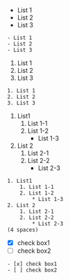 - List 1
- List 2
- List 3
```
- List 1
- List 2
- List 3
```  
1. List 1  
2. List 2  
3. List 3  
```
1. List 1
2. List 2
3. List 3
```  
1. List1
    1. List 1-1
    2. List 1-2
        * List 1-3
2. List 2
    1. List 2-1
    2. List 2-2
        * List 2-3  
```
1. List1
    1. List 1-1
    2. List 1-2
        * List 1-3
2. List 2
    1. List 2-1
    2. List 2-2
        * List 2-3  
(4 spaces)
```  
- [x] check box1
- [ ] check box2
```
- [x] check box1
- [ ] check box2
```  
